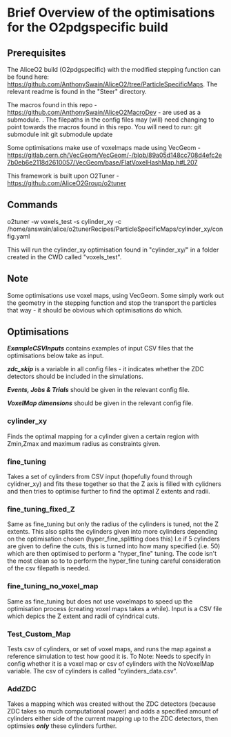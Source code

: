 # Brief Overview of the optimisations for the O2pdgspecific build

## Prerequisites
The AliceO2 build (O2pdgspecific) with the modified stepping function can be found here: https://github.com/AnthonySwain/AliceO2/tree/ParticleSpecificMaps. The relevant readme is found in the "Steer" directory.

The macros found in this repo - https://github.com/AnthonySwain/AliceO2MacroDev - are used as a submodule. . The filepaths in the config files may (will) need changing to point towards the macros found in this repo.
You will need to run: 
git submodule init
git submodule update


Some optimisations make use of voxelmaps made using VecGeom - https://gitlab.cern.ch/VecGeom/VecGeom/-/blob/89a05d148cc708d4efc2e7b0eb6e2118d2610057/VecGeom/base/FlatVoxelHashMap.h#L207

This framework is built upon O2Tuner - https://github.com/AliceO2Group/o2tuner 

## Commands
o2tuner -w voxels_test -s cylinder_xy -c /home/answain/alice/o2tunerRecipes/ParticleSpecificMaps/cylinder_xy/config.yaml

This will run the cylinder_xy optimisation found in "cylinder_xy/" in a folder created in the CWD called "voxels_test".

## Note
Some optimisations use voxel maps, using VecGeom. Some simply work out the geometry in the stepping function and stop the transport the particles that way - it should be obvious which optimisations do which. 

## Optimisations

***ExampleCSVInputs*** contains examples of input CSV files that the optimisations below take as input. 

***zdc_skip*** is a variable in all config files - it indicates whether the ZDC detectors should be included in the simulations. 

***Events, Jobs & Trials*** should be given in the relevant config file.

***VoxelMap dimensions*** should be given in the relevant config file.

### cylinder_xy
Finds the optimal mapping for a cylinder given a certain region with Zmin,Zmax and maximum radius as constraints given.

### fine_tuning
Takes a set of cylinders from CSV input (hopefully found through cylidner_xy) and fits these together so that the Z axis is
filled with cylidners and then tries to optimise further to find the optimal Z extents and radii. 

### fine_tuning_fixed_Z
Same as fine_tuning but only the radius of the cylinders is tuned, not the Z extents. 
This also splits the cylinders given into more cylinders depending on the optimisation chosen (hyper_fine_splitting does this)
 I.e if 5 cylinders are given to define the cuts, this is turned into how many specified (i.e. 50) which are then optimised to perform a "hyper_fine" 
 tuning. The code isn't the most clean so to to perform the hyper_fine tuning careful consideration of the csv filepath is needed. 

### fine_tuning_no_voxel_map
Same as fine_tuning but does not use voxelmaps to speed up the optimisation process (creating voxel maps takes a while). Input is a CSV file which depics the Z extent and radii of cylndrical cuts.

### Test_Custom_Map
Tests csv of cylinders, or set of voxel maps, and runs the map against a reference simulation to test how good it is. 
To Note: 
Needs to specify in config whether it is a voxel map or csv of cylinders with the NoVoxelMap variable.
The csv of cylinders is called "cylinders_data.csv".


### AddZDC
Takes a mapping which was created without the ZDC detectors (because ZDC takes so much computational power) and adds a specified amount of cylinders
either side of the current mapping up to the ZDC detectors, then optimsies **_only_** these cylinders further. 

